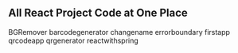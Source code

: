 All React Project Code at One Place
------------------------------------------
BGRemover
barcodegenerator
changename
errorboundary
firstapp
qrcodeapp
qrgenerator
reactwithspring
